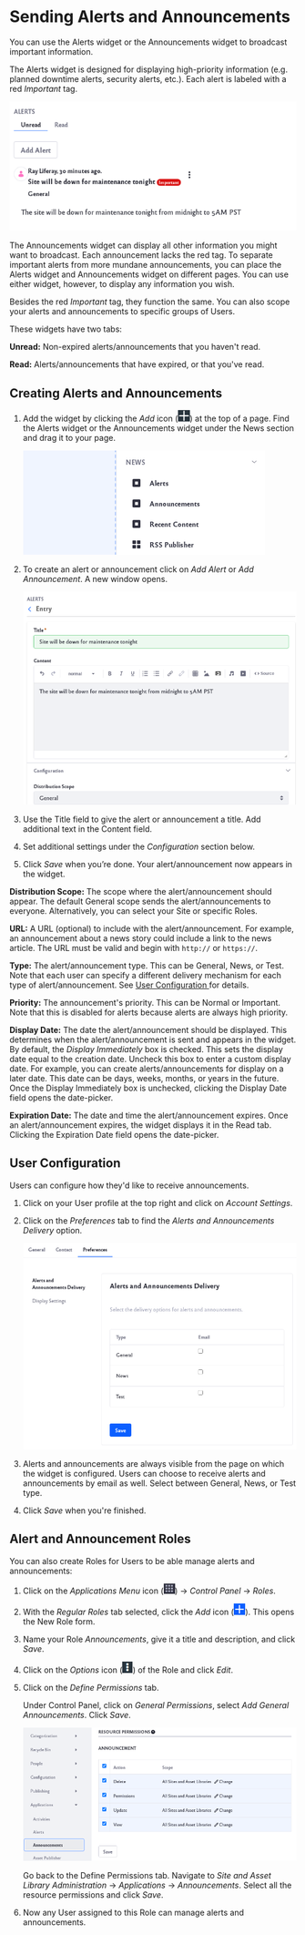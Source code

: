 # Sending Alerts and Announcements

You can use the Alerts widget or the Announcements widget to broadcast important information. 

The Alerts widget is designed for displaying high-priority information (e.g. planned downtime alerts, security alerts, etc.). Each alert is labeled with a red *Important* tag. 

![Example of an alert with the red important tag.](./sending-alerts-and-announcements/images/01.png)

The Announcements widget can display all other information you might want to broadcast. Each announcement lacks the red tag. To separate important alerts from more mundane announcements, you can place the Alerts widget and Announcements widget on different pages. You can use either widget, however, to display any information you wish. 

Besides the red *Important* tag, they function the same. You can also scope your alerts and announcements to specific groups of Users.

These widgets have two tabs:

**Unread:** Non-expired alerts/announcements that you haven't read.

**Read:** Alerts/announcements that have expired, or that you've read.

## Creating Alerts and Announcements

1. Add the widget by clicking the _Add_ icon (![Add icon](../../images/icon-add-app.png)) at the top of a page. Find the Alerts widget or the Announcements widget under the News section and drag it to your page.

    ![Locate the Alerts widget or the Announcements widget and add it to your page.](./sending-alerts-and-announcements/images/02.png)

1. To create an alert or announcement click on *Add Alert* or *Add Announcement*. A new window opens.

    ![A new window opens for you to create your alert or announcement.](./sending-alerts-and-announcements/images/03.png)

1. Use the Title field to give the alert or announcement a title. Add additional text in the Content field.

1. Set additional settings under the *Configuration* section below. 

1. Click *Save* when you’re done. Your alert/announcement now appears in the widget.

**Distribution Scope:** The scope where the alert/announcement should appear. The default General scope sends the alert/announcements to everyone. Alternatively, you can select your Site or specific Roles. 

**URL:** A URL (optional) to include with the alert/announcement. For example, an announcement about a news story could include a link to the news article. The URL must be valid and begin with `http://` or `https://`.

**Type:** The alert/announcement type. This can be General, News, or Test. Note that each user can specify a different delivery mechanism for each type of alert/announcement. See [User Configuration ](#user-configuration) for details.

**Priority:** The announcement's priority. This can be Normal or Important. Note that this is disabled for alerts because alerts are always high priority.

**Display Date:** The date the alert/announcement should be displayed. This determines when the alert/announcement is sent and appears in the widget. By default, the *Display Immediately* box is checked. This sets the display date equal to the creation date. Uncheck this box to enter a custom display date. For example, you can create alerts/announcements for display on a later date. This date can be days, weeks, months, or years in the future. Once the Display Immediately box is unchecked, clicking the Display Date field opens the date-picker.

**Expiration Date:** The date and time the alert/announcement expires. Once an alert/announcement expires, the widget displays it in the Read tab. Clicking the Expiration Date field opens the date-picker.

## User Configuration

Users can configure how they'd like to receive announcements.

1. Click on your User profile at the top right and click on *Account Settings*.

1. Click on the *Preferences* tab to find the *Alerts and Announcements Delivery* option.

    ![Click on the preferences tab to find the settings.](./sending-alerts-and-announcements/images/06.png)

1. Alerts and announcements are always visible from the page on which the widget is configured. Users can choose to
receive alerts and announcements by email as well. Select between General, News, or Test type.

1. Click *Save* when you're finished.

## Alert and Announcement Roles

You can also create Roles for Users to be able manage alerts and announcements: 

1. Click on the *Applications Menu* icon (![Applications Menu icon](../../images/icon-applications-menu.png)) &rarr; *Control Panel* &rarr; *Roles*.

1. With the *Regular Roles* tab selected, click the *Add* icon (![Add icon](../../images/icon-add.png)). This opens the New Role form.

1. Name your Role *Announcements*, give it a title and description, and click *Save*.

1. Click on the _Options_ icon (![Options icon](../../images/icon-options.png)) of the Role and click *Edit*.

1. Click on the *Define Permissions* tab. 

    Under Control Panel, click on *General Permissions*, select *Add General Announcements*. Click *Save*.

    ![Click on the define permissions tab for these options.](./sending-alerts-and-announcements/images/07.png)

    Go back to the Define Permissions tab. Navigate to *Site and Asset Library Administration* &rarr; *Applications* &rarr; *Announcements*. Select all the resource permissions and click *Save*.

1. Now any User assigned to this Role can manage alerts and announcements.
